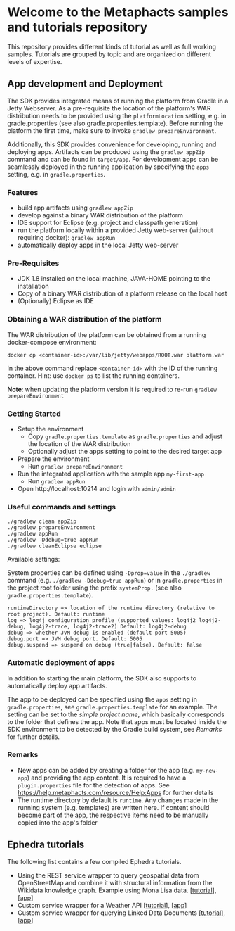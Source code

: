 # Welcome to the Metaphacts samples and tutorials repository

This repository provides different kinds of tutorial as well as full working samples. Tutorials
are grouped by topic and are organized on different levels of expertise.


## App development and Deployment

The SDK provides integrated means of running the platform from Gradle in a Jetty Webserver.
As a pre-requisite the location of the platform's WAR distribution needs to be provided
using the `platformLocation` setting, e.g. in gradle.properties (see also gradle.properties.template).
Before running the platform the first time, make sure to invoke `gradlew prepareEnvironment`.

Additionally, this SDK provides convenience for developing, running and deploying apps. Artifacts
can be produced using the `gradlew appZip` command and can be found in `target/app`. For development
apps can be seamlessly deployed in the running application by specifying the `apps` setting, 
e.g. in `gradle.properties`.

### Features

* build app artifacts using `gradlew appZip`
* develop against a binary WAR distribution of the platform
* IDE support for Eclipse (e.g. project and classpath generation)
* run the platform locally within a provided Jetty web-server (without requiring docker): `gradlew appRun`
* automatically deploy apps in the local Jetty web-server

### Pre-Requisites

* JDK 1.8 installed on the local machine, JAVA-HOME pointing to the installation
* Copy of a binary WAR distribution of a platform release on the local host
* (Optionally) Eclipse as IDE

### Obtaining a WAR distribution of the platform

The WAR distribution of the platform can be obtained from a running docker-compose environment:

```
docker cp <container-id>:/var/lib/jetty/webapps/ROOT.war platform.war
```

In the above command replace `<container-id>` with the ID of the running container. Hint: use `docker ps` to list the running containers.

__Note__: when updating the platform version it is required to re-run `gradlew prepareEnvironment`


### Getting Started

* Setup the environment
    * Copy `gradle.properties.template` as `gradle.properties` and adjust the location of the WAR distribution
    * Optionally adjust the apps setting to point to the desired target app
* Prepare the environment
    * Run `gradlew prepareEnvironment`
* Run the integrated application with the sample app `my-first-app`
    * Run `gradlew appRun`
* Open http://localhost:10214 and login with `admin/admin`

### Useful commands and settings

```
./gradlew clean appZip
./gradlew prepareEnvironment
./gradlew appRun
./gradlew -Ddebug=true appRun
./gradlew cleanEclipse eclipse
```

Available settings:

System properties can be defined using `-Dprop=value` in the `./gradlew` command (e.g. `./gradlew -Ddebug=true appRun`) or 
in `gradle.properties` in the project root folder using the prefix `systemProp.` (see also `gradle.properties.template`).

```
runtimeDirectory => location of the runtime directory (relative to root project). Default: runtime
log => log4j configuration profile (supported values: log4j2 log4j2-debug, log4j2-trace, log4j2-trace2) Default: log4j2-debug
debug => whether JVM debug is enabled (default port 5005)
debug.port => JVM debug port. Default: 5005
debug.suspend => suspend on debug (true|false). Default: false
```

### Automatic deployment of apps

In addition to starting the main platform, the SDK also supports to automatically deploy app artifacts.

The app to be deployed can be specified using the `apps` setting in `gradle.properties`, see `gradle.properties.template` for an example. The setting can be set to the _simple project name_, which basically corresponds to the folder that defines the app. Note that apps must be located inside the SDK environment to be detected by the Gradle build system, see _Remarks_ for further details.

### Remarks

* New apps can be added by creating a folder for the app (e.g. `my-new-app`) and providing the app content. It is required to have a `plugin.properties` file for the detection of apps. See https://help.metaphacts.com/resource/Help:Apps for further details
* The runtime directory by default is `runtime`. Any changes made in the running system (e.g. templates) are written here. If content should become part of the app, the respective items need to be manually copied into the app's folder

## Ephedra tutorials

The following list contains a few compiled Ephedra tutorials.

* Using the REST service wrapper to query geospatial data from OpenStreetMap and combine it with structural information from the Wikidata knowledge graph. Example using Mona Lisa data. [[tutorial](tutorials/monalisa/monalisa.md)], [[app](ephedra-mona-lisa/)]
* Custom service wrapper for a Weather API [[tutorial](tutorials/weather/weather.md)], [[app](ephedra-custom-weatherApi/)]
* Custom service wrapper for querying Linked Data Documents [[tutorial](tutorials/dblp/dblp.md)], [[app](ephedra-custom-linkedDataDocuments/)]
